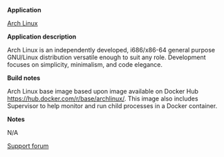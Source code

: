 **Application**

[Arch Linux](https://www.archlinux.org/)

**Application description**

Arch Linux is an independently developed, i686/x86-64 general purpose GNU/Linux distribution versatile enough to suit any role. Development focuses on simplicity, minimalism, and code elegance.

**Build notes**

Arch Linux base image based upon image available on Docker Hub https://hub.docker.com/r/base/archlinux/. This image also includes Supervisor to help monitor and run child processes in a Docker container.

**Notes**

N/A

[Support forum](http://lime-technology.com/forum/index.php?topic=38055.0)